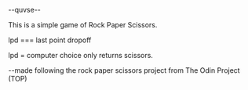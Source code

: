 --quvse--

This is a simple game of Rock Paper Scissors.

lpd === last point dropoff 

lpd = computer choice only returns scissors.

--made following the rock paper scissors project from The Odin Project (TOP)